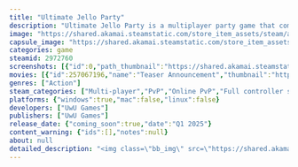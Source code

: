 ```yaml
---
title: "Ultimate Jello Party"
description: "Ultimate Jello Party is a multiplayer party game that combines elements of card, board and minigame battles. Challenge up to 3 friends and mess up the game with your strategies! Earn coins, plan your moves, collect and accumulate jellies to become the big winner."
image: "https://shared.akamai.steamstatic.com/store_item_assets/steam/apps/2972760/header.jpg?t=1731522279"
capsule_image: "https://shared.akamai.steamstatic.com/store_item_assets/steam/apps/2972760/capsule_231x87.jpg?t=1731522279"
categories: game
steamid: 2972760
screenshots: [{"id":0,"path_thumbnail":"https://shared.akamai.steamstatic.com/store_item_assets/steam/apps/2972760/ss_dc61dbeb315e7a5c41eef4e67dba3d3219a5b474.600x338.jpg?t=1731522279","path_full":"https://shared.akamai.steamstatic.com/store_item_assets/steam/apps/2972760/ss_dc61dbeb315e7a5c41eef4e67dba3d3219a5b474.1920x1080.jpg?t=1731522279"},{"id":1,"path_thumbnail":"https://shared.akamai.steamstatic.com/store_item_assets/steam/apps/2972760/ss_cc35ac0751c84a6275d40af654f0c3ddd493b3c8.600x338.jpg?t=1731522279","path_full":"https://shared.akamai.steamstatic.com/store_item_assets/steam/apps/2972760/ss_cc35ac0751c84a6275d40af654f0c3ddd493b3c8.1920x1080.jpg?t=1731522279"},{"id":2,"path_thumbnail":"https://shared.akamai.steamstatic.com/store_item_assets/steam/apps/2972760/ss_b83ec91203a9906555bce48ec1a5429f3ac41bd4.600x338.jpg?t=1731522279","path_full":"https://shared.akamai.steamstatic.com/store_item_assets/steam/apps/2972760/ss_b83ec91203a9906555bce48ec1a5429f3ac41bd4.1920x1080.jpg?t=1731522279"},{"id":3,"path_thumbnail":"https://shared.akamai.steamstatic.com/store_item_assets/steam/apps/2972760/ss_6df8a228be1bb2e80fcb5e97d862c33fa5cca4d8.600x338.jpg?t=1731522279","path_full":"https://shared.akamai.steamstatic.com/store_item_assets/steam/apps/2972760/ss_6df8a228be1bb2e80fcb5e97d862c33fa5cca4d8.1920x1080.jpg?t=1731522279"},{"id":4,"path_thumbnail":"https://shared.akamai.steamstatic.com/store_item_assets/steam/apps/2972760/ss_c543b44a47a247555cc3a3701bb3f15abe8e1dbf.600x338.jpg?t=1731522279","path_full":"https://shared.akamai.steamstatic.com/store_item_assets/steam/apps/2972760/ss_c543b44a47a247555cc3a3701bb3f15abe8e1dbf.1920x1080.jpg?t=1731522279"},{"id":5,"path_thumbnail":"https://shared.akamai.steamstatic.com/store_item_assets/steam/apps/2972760/ss_613a9f76bd69df4589bbd66767d2558f6d7b7821.600x338.jpg?t=1731522279","path_full":"https://shared.akamai.steamstatic.com/store_item_assets/steam/apps/2972760/ss_613a9f76bd69df4589bbd66767d2558f6d7b7821.1920x1080.jpg?t=1731522279"},{"id":6,"path_thumbnail":"https://shared.akamai.steamstatic.com/store_item_assets/steam/apps/2972760/ss_923a7a5c037da4eecfc2f4784b25e733cd36a046.600x338.jpg?t=1731522279","path_full":"https://shared.akamai.steamstatic.com/store_item_assets/steam/apps/2972760/ss_923a7a5c037da4eecfc2f4784b25e733cd36a046.1920x1080.jpg?t=1731522279"},{"id":7,"path_thumbnail":"https://shared.akamai.steamstatic.com/store_item_assets/steam/apps/2972760/ss_4755cf4df0cb68d2728817ba67a140cf1ad88f05.600x338.jpg?t=1731522279","path_full":"https://shared.akamai.steamstatic.com/store_item_assets/steam/apps/2972760/ss_4755cf4df0cb68d2728817ba67a140cf1ad88f05.1920x1080.jpg?t=1731522279"},{"id":8,"path_thumbnail":"https://shared.akamai.steamstatic.com/store_item_assets/steam/apps/2972760/ss_0b02b465bb5bde98497d5e2d7c7d2b75e728f27b.600x338.jpg?t=1731522279","path_full":"https://shared.akamai.steamstatic.com/store_item_assets/steam/apps/2972760/ss_0b02b465bb5bde98497d5e2d7c7d2b75e728f27b.1920x1080.jpg?t=1731522279"}]
movies: [{"id":257067196,"name":"Teaser Announcement","thumbnail":"https://shared.akamai.steamstatic.com/store_item_assets/steam/apps/257067196/ef2a7fd1041684d7815c80336417948a89ee259a/movie_600x337.jpg?t=1729539843","webm":{"480":"http://video.akamai.steamstatic.com/store_trailers/257067196/movie480_vp9.webm?t=1729539843","max":"http://video.akamai.steamstatic.com/store_trailers/257067196/movie_max_vp9.webm?t=1729539843"},"mp4":{"480":"http://video.akamai.steamstatic.com/store_trailers/257067196/movie480.mp4?t=1729539843","max":"http://video.akamai.steamstatic.com/store_trailers/257067196/movie_max.mp4?t=1729539843"},"highlight":true}]
genres: ["Action"]
steam_categories: ["Multi-player","PvP","Online PvP","Full controller support"]
platforms: {"windows":true,"mac":false,"linux":false}
developers: ["UwU Games"]
publishers: ["UwU Games"]
release_date: {"coming_soon":true,"date":"Q1 2025"}
content_warning: {"ids":[],"notes":null}
about: null
detailed_description: "<img class=\"bb_img\" src=\"https://shared.akamai.steamstatic.com/store_item_assets/steam/apps/2972760/extras/Wishlist_new_100.gif?t=1731522279\" /><br><br><img class=\"bb_img\" src=\"https://shared.akamai.steamstatic.com/store_item_assets/steam/apps/2972760/extras/divisor1c.gif?t=1731522279\" /><br>Ultimate Jello Party is a multiplayer party game that combines elements of card, board and minigame battles. Challenge up to 3 friends and mess up the game with your strategies! Earn coins, plan your moves, collect and accumulate jellies to become the big winner. <br><br>With unmatched creative powers and an incorrigible addiction to video games, Mr. Gelatin prepares to raise the level of his projects. With the vast G-4MER knowledge in his hands, he emerges as Master of the Games and summons important figures from across the Universe to compete in his most intriguing creations. To the winner, a wish come true!<br><img class=\"bb_img\" src=\"https://shared.akamai.steamstatic.com/store_item_assets/steam/apps/2972760/extras/divisor1.gif?t=1731522279\" /><br>Your cards are more than just tools: they allow you to navigate the board, grant upgrades and sabotage your opponents. At each turn start, players receive a lootbox containing basic resources for their moves and, in the course of the match, they can direct their routes to find the mysterious Shopkeeper and buy cards of varying prices and rarities. Surprise is a constant factor andyou never know what crazy turns a match can take!<br><img class=\"bb_img\" src=\"https://shared.akamai.steamstatic.com/store_item_assets/steam/apps/2972760/extras/divisor2.gif?t=1731522279\" /><br>At the end of each round, players engage in an exciting mini-game where they control charismatic new characters in special challenges. The rules vary, but the goal is the same: stay in first place and conquer great powers! But remember: with great powers come great responsibilities... (like getting in the way of your friends)"
---
```


